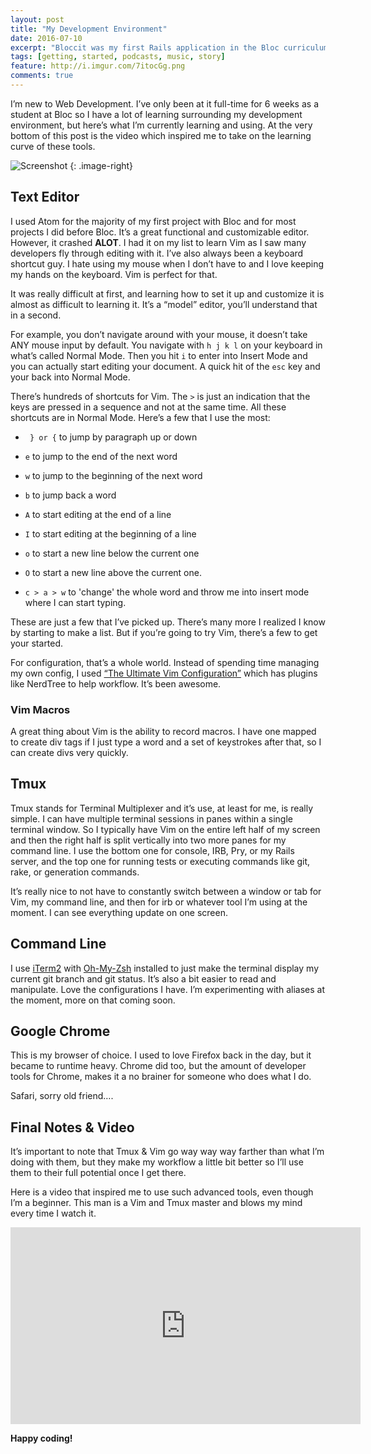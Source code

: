 ```yaml
---
layout: post
title: "My Development Environment"
date: 2016-07-10
excerpt: "Bloccit was my first Rails application in the Bloc curriculum. It is a simple Reddit clone with the typical Reddit functionality, topics, posts, comments, upvoting and user authentication."
tags: [getting, started, podcasts, music, story]
feature: http://i.imgur.com/7itocGg.png
comments: true
---
```


I’m new to Web Development. I’ve only been at it full-time for 6 weeks as a student at Bloc so I have a lot of learning surrounding my development environment, but here’s what I’m currently learning and using.
At the very bottom of this post is the video which inspired me to take on the learning curve of these tools.

![Screenshot](http://i.imgur.com/7itocGg.png)
{: .image-right}

## Text Editor

I used Atom for the majority of my first project with Bloc and for most projects I did before Bloc. It’s a great functional and customizable editor. However, it crashed **ALOT**. I had it on my list to learn Vim as I saw many developers fly through editing with it. I’ve also always been a keyboard shortcut guy. I hate using my mouse when I don’t have to and I love keeping my hands on the keyboard. Vim is perfect for that.

It was really difficult at first, and learning how to set it up and customize it is almost as difficult to learning it. It’s a “model” editor, you’ll understand that in a second.

For example, you don’t navigate around with your mouse, it doesn’t take ANY mouse input by default. You navigate with `h j k l` on your keyboard in what’s called Normal Mode. Then you hit `i` to enter into Insert Mode and you can actually start editing your document. A quick hit of the `esc` key and your back into Normal Mode.

There’s hundreds of shortcuts for Vim. The `>` is just an indication that the keys are pressed in a sequence and not at the same time. All these shortcuts are in Normal Mode. Here’s a few that I use the most:


* ` } or {` to jump by paragraph up or down

* `e` to jump to the end of the next word

* `w` to jump to the beginning of the next word

* `b` to jump back a word

* `A` to start editing at the end of a line

* `I` to start editing at the beginning of a line

* `o` to start a new line below the current one

* `O` to start a new line above the current one.

* `c > a > w` to 'change' the whole word and throw me into insert mode where I can start typing.


These are just a few that I’ve picked up. There’s many more I realized I know by starting to make a list. But if you’re going to try Vim, there’s a few to get your started.

For configuration, that’s a whole world. Instead of spending time managing my own config, I used [“The Ultimate Vim Configuration”]('https://github.com/amix/vimrc') which has plugins like NerdTree to help workflow. It’s been awesome.

### Vim Macros
A great thing about Vim is the ability to record macros. I have one mapped to create div tags if I just type a word and a set of keystrokes after that, so I can create divs very quickly.

## Tmux

Tmux stands for Terminal Multiplexer and it’s use, at least for me, is really simple. I can have multiple terminal sessions in panes within a single terminal window. So I typically have Vim on the entire left half of my screen and then the right half is split vertically into two more panes for my command line. I use  the bottom one for console, IRB, Pry, or my Rails server, and the top one for running tests or executing commands like git, rake, or generation commands.

It’s really nice to not have to constantly switch between a window or tab for Vim, my command line, and then for irb or whatever tool I’m using at the moment. I can see everything update on one screen.

## Command Line

I use [iTerm2]('https://www.iterm2.com/') with [Oh-My-Zsh]('https://github.com/robbyrussell/oh-my-zsh/wiki/Installing-ZSH') installed to just make the terminal display my current git branch and git status. It’s also a bit easier to read and manipulate. Love the configurations I have. I’m experimenting with aliases at the moment, more on that coming soon.

## Google Chrome

This is my browser of choice. I used to love Firefox back in the day, but it became to runtime heavy. Chrome did too, but the amount of developer tools for Chrome, makes it a no brainer for someone who does what I do.

Safari, sorry old friend….

## Final Notes & Video

It’s important to note that Tmux & Vim go way way way farther than what I’m doing with them, but they make my workflow a little bit better so I’ll use them to their full potential once I get there.

Here is a video that inspired me to use such advanced tools, even though I’m a beginner. This man is a Vim and Tmux master and blows my mind every time I watch it.

<iframe width="560" height="315" src="https://www.youtube.com/embed/5r6yzFEXajQ?list=PLM6NV6GkaKAJiLqfuHQq-XisAyNGwgtUo" frameborder="0" allowfullscreen></iframe>

**Happy coding!**
